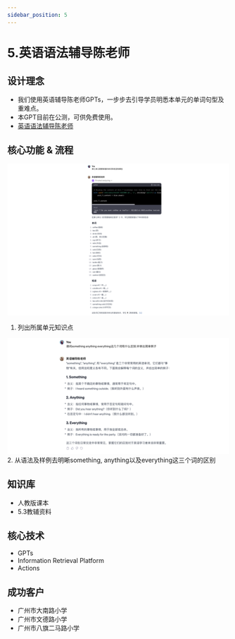 ```yaml
---
sidebar_position: 5
---
```


# 5.英语语法辅导陈老师
## 设计理念
* 我们使用英语辅导陈老师GPTs，一步步去引导学员明悉本单元的单词句型及重难点。
* 本GPT目前在公测，可供免费使用。
* [英语语法辅导陈老师](https://www.ciciai.com/chat/2811546597636)

## 核心功能 & 流程

![](./img/english/0.png)
1. 列出所属单元知识点

![](./img/english/1.png)
2. 从语法及样例去明晰something, anything以及everything这三个词的区别

## 知识库
* 人教版课本
* 5.3教辅资料

## 核心技术
* GPTs
* Information Retrieval Platform
* Actions

## 成功客户
* 广州市大南路小学
* 广州市文德路小学
* 广州市八旗二马路小学